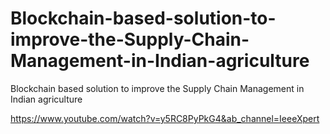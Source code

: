 # Blockchain-based-solution-to-improve-the-Supply-Chain-Management-in-Indian-agriculture
Blockchain based solution to improve the Supply Chain Management in Indian agriculture

https://www.youtube.com/watch?v=y5RC8PyPkG4&ab_channel=IeeeXpert
